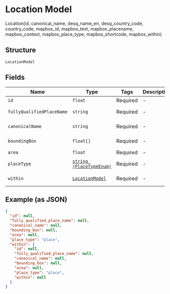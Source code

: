 
# Location Model

Location(id, canonical_name, desq_name_en, desq_country_code, country_code, mapbox_id, mapbox_text, mapbox_placename, mapbox_context, mapbox_place_type, mapbox_shortcode, mapbox_within)

## Structure

`LocationModel`

## Fields

| Name | Type | Tags | Description | Getter | Setter |
|  --- | --- | --- | --- | --- | --- |
| `id` | `float` | Required | - | getId(): float | setId(float id): void |
| `fullyQualifiedPlaceName` | `string` | Required | - | getFullyQualifiedPlaceName(): string | setFullyQualifiedPlaceName(string fullyQualifiedPlaceName): void |
| `canonicalName` | `string` | Required | - | getCanonicalName(): string | setCanonicalName(string canonicalName): void |
| `boundingBox` | `float[]` | Required | - | getBoundingBox(): array | setBoundingBox(array boundingBox): void |
| `area` | `float` | Required | - | getArea(): float | setArea(float area): void |
| `placeType` | [`string (PlaceTypeEnum)`](../../doc/models/place-type-enum.md) | Required | - | getPlaceType(): string | setPlaceType(string placeType): void |
| `within` | [`LocationModel`](../../doc/models/location-model.md) | Required | - | getWithin(): LocationModel | setWithin(LocationModel within): void |

## Example (as JSON)

```json
{
  "id": null,
  "fully_qualified_place_name": null,
  "canonical_name": null,
  "bounding_box": null,
  "area": null,
  "place_type": "place",
  "within": {
    "id": null,
    "fully_qualified_place_name": null,
    "canonical_name": null,
    "bounding_box": null,
    "area": null,
    "place_type": "place",
    "within": null
  }
}
```

